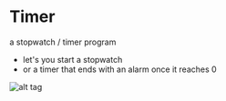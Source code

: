 Timer
=====

a stopwatch / timer program

- let's you start a stopwatch
- or a timer that ends with an alarm once it reaches 0

![alt tag](https://github.com/dragon5689/Timer/blob/master/Timer.png)
